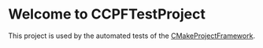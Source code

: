 # Welcome to CCPFTestProject #

This project is used by the automated tests of the [CMakeProjectFramework](https://github.com/Knitschi/CMakeProjectFramework).
